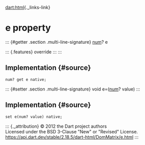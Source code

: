 [dart:html](../../dart-html/dart-html-library){._links-link}

e property
==========

::: {#getter .section .multi-line-signature}
[num](../../dart-core/num-class)? e

::: {.features}
override
:::
:::

Implementation {#source}
--------------

``` {.language-dart data-language="dart"}
num? get e native;
```

::: {#setter .section .multi-line-signature}
void e=([num](../../dart-core/num-class)? value)
:::

Implementation {#source}
--------------

``` {.language-dart data-language="dart"}
set e(num? value) native;
```

::: {._attribution}
© 2012 the Dart project authors\
Licensed under the BSD 3-Clause \"New\" or \"Revised\" License.\
<https://api.dart.dev/stable/2.18.5/dart-html/DomMatrix/e.html>
:::
